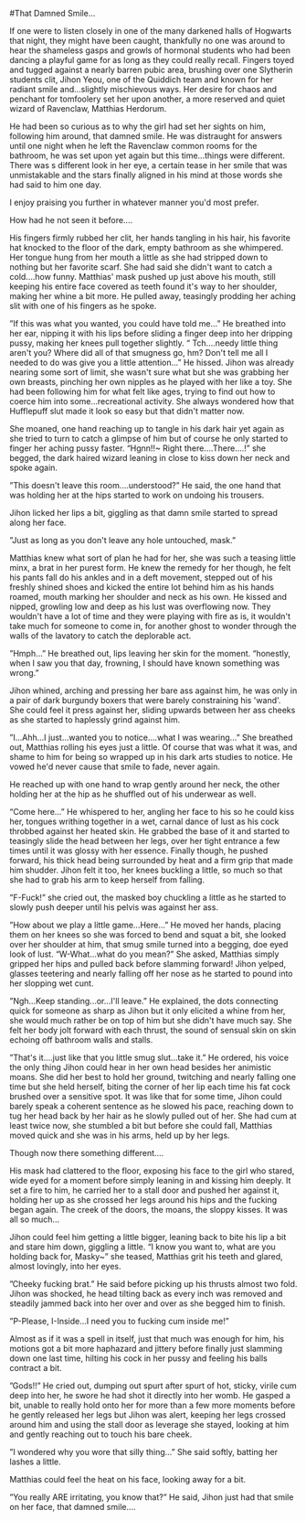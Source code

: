 #That Damned Smile...

If one were to listen closely in one of the many darkened halls of Hogwarts that night, they might have been caught, thankfully no one was around to hear the shameless gasps and growls of hormonal students who had been dancing a playful game for as long as they could really recall. Fingers toyed and tugged against a nearly barren pubic area, brushing over one Slytherin students clit, Jihon Yeou, one of the Quiddich team and known for her radiant smile and...slightly mischievous ways. Her desire for chaos and penchant for tomfoolery set her upon another, a more reserved and quiet wizard of Ravenclaw, Matthias Herdorum.

He had been so curious as to why the girl had set her sights on him, following him around, that damned smile. He was distraught for answers until one night when he left the Ravenclaw common rooms for the bathroom, he was set upon yet again but this time...things were different. There was s different look in her eye, a certain tease in her smile that was unmistakable and the stars finally aligned in his mind at those words she had said to him one day. 


I enjoy praising you further in whatever manner you'd most prefer.




How had he not seen it before....


His fingers firmly rubbed her clit, her hands tangling in his hair, his favorite hat knocked to the floor of the dark, empty bathroom as she whimpered. Her tongue hung from her mouth a little as she had stripped down to nothing but her favorite scarf. She had said she didn't want to catch a cold....how funny. Matthias' mask pushed up just above his mouth, still keeping his entire face covered as teeth found it's way to her shoulder, making her whine a bit more. He pulled away, teasingly prodding her aching slit with one of his fingers as he spoke. 

”If this was what you wanted, you could have told me...” He breathed into her ear, nipping it with his lips before sliding a finger deep into her dripping pussy, making her knees pull together slightly. “ Tch....needy little thing aren't you? Where did all of that smugness go, hm? Don't tell me all I needed to do was give you a little attention...” He hissed. Jihon was already nearing some sort of limit, she wasn't sure what but she was grabbing her own breasts, pinching her own nipples as he played with her like a toy. She had been following him for what felt like ages, trying to find out how to coerce him into some...recreational activity. She always wondered how that Hufflepuff slut made it look so easy but that didn't matter now. 

She  moaned, one hand reaching up to tangle in his dark hair yet again as she tried to turn to catch a glimpse of him but of course he only started to finger her aching pussy faster. “Hgnn!!~ Right there....There....!” she begged, the dark haired wizard leaning in close to kiss down her neck and spoke again. 

”This doesn't leave this room....understood?” He said, the one hand that was holding her at the hips started to work on undoing his trousers. 

Jihon licked her lips a bit, giggling as that damn smile started to spread along her face. 

”Just as long as you don't leave any hole untouched, mask.”


Matthias knew what sort of plan he had for her, she was such a teasing little minx, a brat in her purest form. He knew the remedy for her though, he felt his pants fall do his ankles and in a deft movement, stepped out of his freshly shined shoes and kicked the entire lot behind him as his hands roamed, mouth marking her shoulder and neck as his own. He kissed and nipped, growling low and deep as his lust was overflowing now. They wouldn't have a lot of time and they were playing with fire as is, it wouldn't take much for someone to come in, for another ghost to wonder through the walls of the lavatory to catch the deplorable act. 

”Hmph...” He breathed out, lips leaving her skin for the moment. “honestly, when I saw you that day, frowning, I should have known something was wrong.”

Jihon whined, arching and pressing her bare ass against him, he was only in a pair of dark burgundy boxers that were barely constraining his 'wand'. She could feel it press against her, sliding upwards between her ass cheeks as she started to haplessly grind against him. 

”I...Ahh...I just...wanted you to notice....what I was wearing...” She breathed out, Matthias rolling his eyes just a little. Of course that was what it was, and shame to him for being so wrapped up in his dark arts studies to notice. He vowed he'd never cause that smile to fade, never again. 

He reached up with one hand to wrap gently around her neck, the other holding her at the hip as he shuffled out of his underwear as well. 


“Come here...” He whispered to her, angling her face to his so he could kiss her, tongues writhing together in a wet, carnal dance of lust as his cock throbbed against her heated skin. He grabbed the base of it and started to teasingly slide the head between her legs, over her tight entrance a few times until it was glossy with her essence. Finally though, he pushed forward, his thick head being surrounded by heat and a firm grip that made him shudder. Jihon felt it too, her knees buckling a little, so much so that she had to grab his arm to keep herself from falling. 

”F-Fuck!” she cried out, the masked boy chuckling a little as he started to slowly push deeper until his pelvis was against her ass. 

”How about we play a little game...Here...” He moved her hands, placing them on her knees so she was forced to bend and squat a bit, she looked over her shoulder at him, that smug smile turned into a begging, doe eyed look of lust. “W-What...what do you mean?” She asked, Matthias simply gripped her hips and pulled back before slamming forward! Jihon yelped, glasses teetering and nearly falling off her nose as he started to pound into her slopping wet cunt. 

”Ngh...Keep standing...or...I'll leave.” He explained, the dots connecting quick for someone as sharp as Jihon but it only elicited a whine from her, she would much rather be on top of him but she didn't have much say. She felt her body jolt forward with each thrust, the sound of sensual skin on skin echoing off bathroom walls and stalls. 

”That's it....just like that you little smug slut...take it.” He ordered, his voice the only thing Jihon could hear in her own head besides her animistic moans. She did her best to hold her ground, twitching and nearly falling one time but she held herself, biting the corner of her lip each time his fat cock brushed over a sensitive spot. It was like that for some time, Jihon could barely speak a coherent sentence as he slowed his pace, reaching down to tug her head back by her hair as he slowly pulled out of her. She had cum at least twice now, she stumbled a bit but before she could fall, Matthias moved quick and she was in his arms, held up by her legs. 

Though now there something different....

His mask had clattered to the floor, exposing his face to the girl who stared, wide eyed for a moment before simply leaning in and kissing him deeply. It set a fire to him, he carried her to a stall door and pushed her against it, holding her up as she crossed her legs around his hips and the fucking began again. The creek of the doors, the moans, the sloppy kisses. It was all so much...

Jihon could feel him getting a little bigger, leaning back to bite his lip a bit and stare him down, giggling a little. “I know you want to, what are you holding back for, Masky~” she teased, Matthias grit his teeth and glared, almost lovingly, into her eyes. 

”Cheeky fucking brat.” He said before picking up his thrusts almost two fold. Jihon was shocked, he head tilting back as every inch was removed and steadily jammed back into her over and over as she begged him to finish. 

”P-Please, I-Inside...I need you to fucking cum inside me!”


Almost as if it was a spell in itself, just that much was enough for him, his motions got a bit more haphazard and jittery before finally just slamming down one last time, hilting his cock in her pussy and feeling his balls contract a bit. 

”Gods!!” He cried out, dumping out spurt after spurt of hot, sticky, virile cum deep into her, he swore he had shot it directly into her womb. He gasped a bit, unable to really hold onto her for more than a few more moments before he gently released her legs but Jihon was alert, keeping her legs crossed around him and using the stall door as leverage she stayed, looking at him and gently reaching out to touch his bare cheek. 

”I wondered why you wore that silly thing...” She said softly, batting her lashes a little. 

Matthias could feel the heat on his face, looking away for a bit. 

”You really ARE irritating, you know that?” He said, Jihon just had that smile on her face, that damned smile....